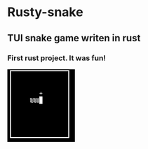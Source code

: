 # Rusty-snake

## TUI snake game writen in rust

### First rust project. It was fun!

![Image of this game running](snake.gif)

